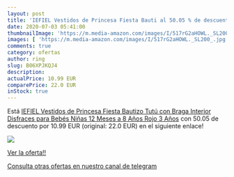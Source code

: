 ```yaml
---
layout: post
title: 'IEFIEL Vestidos de Princesa Fiesta Bauti al 50.05 % de descuento'
date: 2020-07-03 05:41:00
thumbnailImage: 'https://m.media-amazon.com/images/I/517rG2aHOWL._SL200_.jpg'
images: [ 'https://m.media-amazon.com/images/I/517rG2aHOWL._SL200_.jpg' ]
comments: true
category: ofertas
author: ring
slug: B06XPJKQJ4
description:
actualPrice: 10.99 EUR
comparePrice: 22.0 EUR
inStock: true
---
```


Está [IEFIEL Vestidos de Princesa Fiesta Bautizo Tutú con Braga Interior Disfraces para Bebés Niñas  12 Meses a 8 Años  Rojo 3 Años](https://www.amazon.com/dp/B06XPJKQJ4/?tag=redken08-20) con 50.05 de descuento por 10.99 EUR (original: 22.0 EUR) en el siguiente enlace!

[![](https://m.media-amazon.com/images/I/517rG2aHOWL._SL200_.jpg)](https://www.amazon.com/dp/B06XPJKQJ4/?tag=redken08-20)

[Ver la oferta!!](https://www.amazon.com/dp/B06XPJKQJ4/?tag=redken08-20)

[Consulta otras ofertas en nuestro canal de telegram](https://t.me/s/ofertas25)
